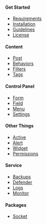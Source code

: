 <h4 class="text-orchid font-thin">Get Started</h4>
<ul class="toc-links">
    <li><a href="/en/docs/requirements">Requirements</a></li>
    <li><a href="/en/docs/installation">Installation</a></li>
    <li><a href="/en/docs/contributors">Guidelines</a></li>
    <li><a href="/en/docs/license">License</a></li>
</ul>

<h4 class="text-orchid font-thin">Content</h4>
<ul class="toc-links">
    <li><a href="/en/docs/post">Post</a></li>
    <li><a href="/en/docs/behaviors">Behaviors</a></li>
    <li><a href="/en/docs/filters">Filters</a></li>
    <li><a href="/en/docs/tags">Tags</a></li>
</ul>

<h4 class="text-orchid font-thin">Control Panel</h4>
<ul class="toc-links">
    <li><a href="/en/docs/form">Form</a></li>
    <li><a href="/en/docs/field">Field</a></li>
    <li><a href="/en/docs/menu">Menu</a></li>
    <li><a href="/en/docs/settings">Settings</a></li>
</ul>

<h4 class="text-orchid font-thin">Other Things</h4>
<ul class="toc-links">
    <li><a href="/en/docs/active">Active</a></li>
    <li><a href="/en/docs/alert">Alert</a></li>
    <li><a href="/en/docs/widget">Widget</a></li>
    <li><a href="/en/docs/access">Permissions</a></li>
</ul>

<h4 class="text-orchid font-thin">Service</h4>
<ul class="toc-links">
    <li><a href="/en/docs/backups">Backups</a></li>
    <li><a href="/en/docs/defender">Defender</a></li>
    <li><a href="/en/docs/logs">Logs</a></li>
    <li><a href="/en/docs/monitor">Monitor</a></li>
</ul>


<h4 class="text-orchid font-thin">Packages</h4>
<ul class="toc-links">
    <li><a href="/en/docs/socket">Socket</a></li>
</ul>
